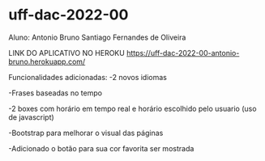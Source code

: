 # uff-dac-2022-00

Aluno: Antonio Bruno Santiago Fernandes de Oliveira

LINK DO APLICATIVO NO HEROKU
https://uff-dac-2022-00-antonio-bruno.herokuapp.com/

Funcionalidades adicionadas:
-2 novos idiomas

-Frases baseadas no tempo

-2 boxes com horário em tempo real e horário escolhido pelo usuario (uso de javascript)

-Bootstrap para melhorar o visual das páginas

-Adicionado o botão para sua cor favorita ser mostrada

